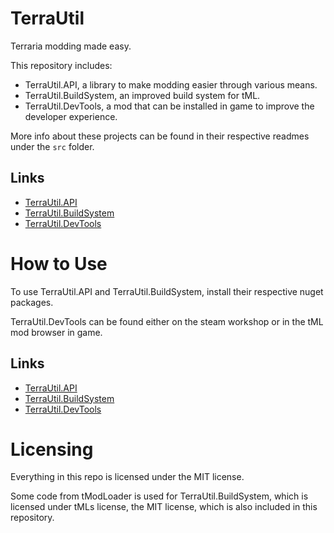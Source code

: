 ﻿# TerraUtil

Terraria modding made easy.

This repository includes:
- TerraUtil.API, a library to make modding easier through various means.
- TerraUtil.BuildSystem, an improved build system for tML.
- TerraUtil.DevTools, a mod that can be installed in game to improve the developer experience.

More info about these projects can be found in their respective readmes under the `src` folder.

## Links
- [TerraUtil.API]()
- [TerraUtil.BuildSystem]()
- [TerraUtil.DevTools]()

# How to Use
To use TerraUtil.API and TerraUtil.BuildSystem, install their respective nuget packages.

TerraUtil.DevTools can be found either on the steam workshop or in the tML mod browser in game.

## Links
- [TerraUtil.API]()
- [TerraUtil.BuildSystem]()
- [TerraUtil.DevTools]()

# Licensing
Everything in this repo is licensed under the MIT license.

Some code from tModLoader is used for TerraUtil.BuildSystem, which is licensed under tMLs license, the MIT license, which is also included in this repository.
